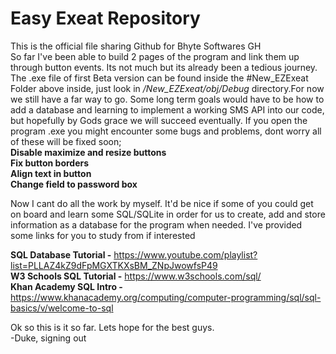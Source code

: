 # Easy Exeat Repository
This is the official file sharing Github for Bhyte Softwares GH<br>
So far I've been able to build 2 pages of the program and link them up through button events. Its not much but its already been a tedious journey.<br>
The .exe file of first Beta version can be found inside the #New_EZExeat Folder above inside, just look in */New_EZExeat/obj/Debug* directory.For now we still have a far way to go. Some long term goals would have to be how to add a database and learning to implement a working SMS API into our code, but hopefully by Gods grace we will succeed eventually. If you open the program .exe you might encounter some bugs  and problems, dont worry all of these will be fixed soon;<br>
**Disable maximize and resize buttons<br>
Fix button borders<br>
Align text in button<br>
Change field to password box**

Now I cant do all the work by myself. It'd be nice if some of you could get on board and learn some SQL/SQLite in order for us to create, add and store information as a database for the program when needed. I've provided some links for you to study from if interested

**SQL Database Tutorial -** https://www.youtube.com/playlist?list=PLLAZ4kZ9dFpMGXTKXsBM_ZNpJwowfsP49<br>
**W3 Schools SQL Tutorial -** https://www.w3schools.com/sql/<br>
**Khan Academy SQL Intro -** https://www.khanacademy.org/computing/computer-programming/sql/sql-basics/v/welcome-to-sql

Ok so this is it so far. Lets hope for the best guys.<br>
-Duke, signing out
